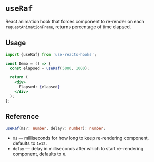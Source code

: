# `useRaf`

React animation hook that forces component to re-render on each `requestAnimationFrame`,
returns percentage of time elapsed.


## Usage

```jsx
import {useRaf} from 'use-reacts-hooks';

const Demo = () => {
  const elapsed = useRaf(5000, 1000);

  return (
    <div>
      Elapsed: {elapsed}
    </div>
  );
};
```


## Reference

```ts
useRaf(ms?: number, delay?: number): number;
```

- `ms` &mdash; milliseconds for how long to keep re-rendering component, defaults to `1e12`.
- `delay` &mdash; delay in milliseconds after which to start re-rendering component, defaults to `0`.
